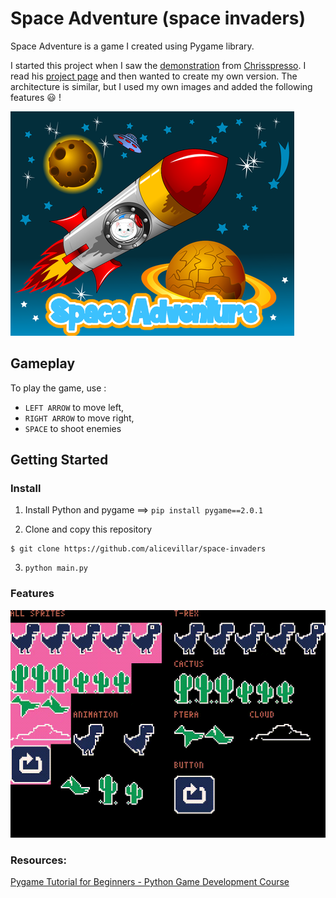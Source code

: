 # Space Adventure (space invaders)

Space Adventure is a game I created using Pygame library. 

I started this project when I saw the [demonstration](https://www.youtube.com/watch?v=vhiO4WsHA6c) from [Chrisspresso](https://github.com/Chrispresso/SnakeAI).
I read his [project page](https://chrispresso.io/AI_Learns_To_Play_Snake) and then wanted to create my own version.
The architecture is similar, but I used my own images and added the following features :smiley: !

![print](cover.png)

## Gameplay  

To play the game, use :
 
- `LEFT ARROW` to move left,
- `RIGHT ARROW` to move right,
- `SPACE` to shoot enemies  
  

## Getting Started

### Install

1. Install Python and pygame ==> `pip install pygame==2.0.1`

2. Clone and copy this repository

```
$ git clone https://github.com/alicevillar/space-invaders
```

3. `python main.py`
 
### Features
 

![sprite](https://github.com/dannyso16/pynasour/blob/master/media/sprite.gif)

### Resources:

[Pygame Tutorial for Beginners - Python Game Development Course](https://www.youtube.com/watch?v=FfWpgLFMI7w&t=6893s)
